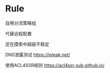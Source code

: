 # Rule
自用分流策略组

代替远程配置

还在摸索中超级不稳定

DNS泄露测试
https://ipleak.net/

使用ACL4SSR规则
https://acl4ssr-sub.github.io/

